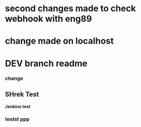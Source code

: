 # second changes made to check webhook with eng89
# change made on localhost 
# DEV branch readme
### change
## SHrek Test
#### Jenkins test
### testst ppp
